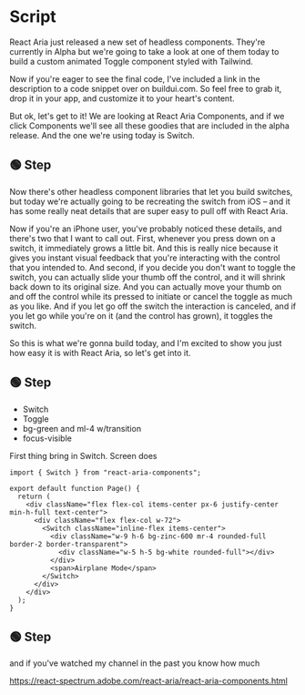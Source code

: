 # Script

React Aria just released a new set of headless components. They're currently in Alpha but we're going to take a look at one of them today to build a custom animated Toggle component styled with Tailwind.

Now if you're eager to see the final code, I've included a link in the description to a code snippet over on buildui.com. So feel free to grab it, drop it in your app, and customize it to your heart's content.

But ok, let's get to it! We are looking at React Aria Components, and if we click Components we'll see all these goodies that are included in the alpha release. And the one we're using today is Switch.

## 🟢 Step

Now there's other headless component libraries that let you build switches, but today we're actually going to be recreating the switch from iOS – and it has some really neat details that are super easy to pull off with React Aria.

Now if you're an iPhone user, you've probably noticed these details, and there's two that I want to call out. First, whenever you press down on a switch, it immediately grows a little bit. And this is really nice because it gives you instant visual feedback that you're interacting with the control that you intended to. And second, if you decide you don't want to toggle the switch, you can actually slide your thumb off the control, and it will shrink back down to its original size. And you can actually move your thumb on and off the control while its pressed to initiate or cancel the toggle as much as you like. And if you let go off the switch the interaction is canceled, and if you let go while you're on it (and the control has grown), it toggles the switch.

So this is what we're gonna build today, and I'm excited to show you just how easy it is with React Aria, so let's get into it.

## 🟢 Step

- Switch
- Toggle
- bg-green and ml-4 w/transition
- focus-visible

First thing bring in Switch. Screen does

```tsx
import { Switch } from "react-aria-components";

export default function Page() {
  return (
    <div className="flex flex-col items-center px-6 justify-center min-h-full text-center">
      <div className="flex flex-col w-72">
        <Switch className="inline-flex items-center">
          <div className="w-9 h-6 bg-zinc-600 mr-4 rounded-full border-2 border-transparent">
            <div className="w-5 h-5 bg-white rounded-full"></div>
          </div>
          <span>Airplane Mode</span>
        </Switch>
      </div>
    </div>
  );
}
```

## 🟢 Step

and if you've watched my channel in the past you know how much

https://react-spectrum.adobe.com/react-aria/react-aria-components.html
